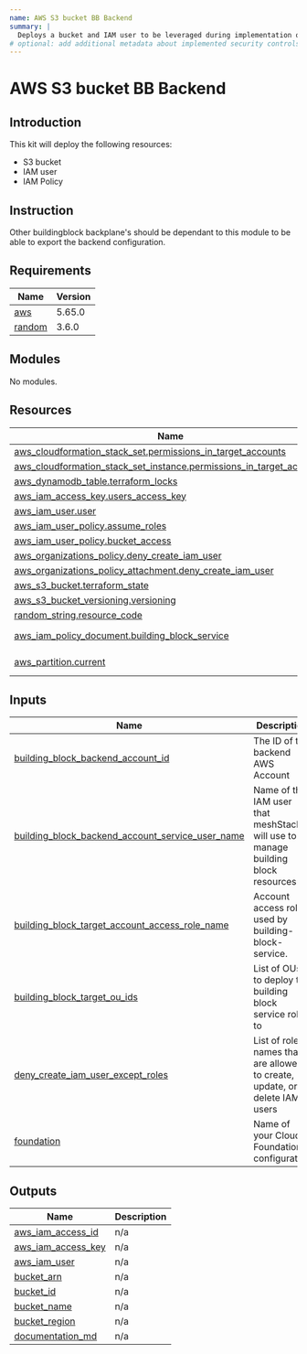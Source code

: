 ```yaml
---
name: AWS S3 bucket BB Backend
summary: |
  Deploys a bucket and IAM user to be leveraged during implementation of buildingblocks.
# optional: add additional metadata about implemented security controls
---
```


# AWS S3 bucket BB Backend

## Introduction
This kit will deploy the following resources:
- S3 bucket
- IAM user
- IAM Policy

## Instruction
Other buildingblock backplane's should be dependant to this module to be able to export the backend configuration.

<!-- BEGIN_TF_DOCS -->
## Requirements

| Name | Version |
|------|---------|
| <a name="requirement_aws"></a> [aws](#requirement\_aws) | 5.65.0 |
| <a name="requirement_random"></a> [random](#requirement\_random) | 3.6.0 |

## Modules

No modules.

## Resources

| Name | Type |
|------|------|
| [aws_cloudformation_stack_set.permissions_in_target_accounts](https://registry.terraform.io/providers/hashicorp/aws/5.65.0/docs/resources/cloudformation_stack_set) | resource |
| [aws_cloudformation_stack_set_instance.permissions_in_target_accounts](https://registry.terraform.io/providers/hashicorp/aws/5.65.0/docs/resources/cloudformation_stack_set_instance) | resource |
| [aws_dynamodb_table.terraform_locks](https://registry.terraform.io/providers/hashicorp/aws/5.65.0/docs/resources/dynamodb_table) | resource |
| [aws_iam_access_key.users_access_key](https://registry.terraform.io/providers/hashicorp/aws/5.65.0/docs/resources/iam_access_key) | resource |
| [aws_iam_user.user](https://registry.terraform.io/providers/hashicorp/aws/5.65.0/docs/resources/iam_user) | resource |
| [aws_iam_user_policy.assume_roles](https://registry.terraform.io/providers/hashicorp/aws/5.65.0/docs/resources/iam_user_policy) | resource |
| [aws_iam_user_policy.bucket_access](https://registry.terraform.io/providers/hashicorp/aws/5.65.0/docs/resources/iam_user_policy) | resource |
| [aws_organizations_policy.deny_create_iam_user](https://registry.terraform.io/providers/hashicorp/aws/5.65.0/docs/resources/organizations_policy) | resource |
| [aws_organizations_policy_attachment.deny_create_iam_user](https://registry.terraform.io/providers/hashicorp/aws/5.65.0/docs/resources/organizations_policy_attachment) | resource |
| [aws_s3_bucket.terraform_state](https://registry.terraform.io/providers/hashicorp/aws/5.65.0/docs/resources/s3_bucket) | resource |
| [aws_s3_bucket_versioning.versioning](https://registry.terraform.io/providers/hashicorp/aws/5.65.0/docs/resources/s3_bucket_versioning) | resource |
| [random_string.resource_code](https://registry.terraform.io/providers/hashicorp/random/3.6.0/docs/resources/string) | resource |
| [aws_iam_policy_document.building_block_service](https://registry.terraform.io/providers/hashicorp/aws/5.65.0/docs/data-sources/iam_policy_document) | data source |
| [aws_partition.current](https://registry.terraform.io/providers/hashicorp/aws/5.65.0/docs/data-sources/partition) | data source |

## Inputs

| Name | Description | Type | Default | Required |
|------|-------------|------|---------|:--------:|
| <a name="input_building_block_backend_account_id"></a> [building\_block\_backend\_account\_id](#input\_building\_block\_backend\_account\_id) | The ID of the backend AWS Account | `string` | n/a | yes |
| <a name="input_building_block_backend_account_service_user_name"></a> [building\_block\_backend\_account\_service\_user\_name](#input\_building\_block\_backend\_account\_service\_user\_name) | Name of the IAM user that meshStack will use to manage building block resources | `string` | n/a | yes |
| <a name="input_building_block_target_account_access_role_name"></a> [building\_block\_target\_account\_access\_role\_name](#input\_building\_block\_target\_account\_access\_role\_name) | Account access role used by building-block-service. | `string` | `"BuildingBlockServiceRole"` | no |
| <a name="input_building_block_target_ou_ids"></a> [building\_block\_target\_ou\_ids](#input\_building\_block\_target\_ou\_ids) | List of OUs to deploy the building block service role to | `set(string)` | n/a | yes |
| <a name="input_deny_create_iam_user_except_roles"></a> [deny\_create\_iam\_user\_except\_roles](#input\_deny\_create\_iam\_user\_except\_roles) | List of role names that are allowed to create, update, or delete IAM users | `list(string)` | n/a | yes |
| <a name="input_foundation"></a> [foundation](#input\_foundation) | Name of your Cloud Foundation configuration | `string` | n/a | yes |

## Outputs

| Name | Description |
|------|-------------|
| <a name="output_aws_iam_access_id"></a> [aws\_iam\_access\_id](#output\_aws\_iam\_access\_id) | n/a |
| <a name="output_aws_iam_access_key"></a> [aws\_iam\_access\_key](#output\_aws\_iam\_access\_key) | n/a |
| <a name="output_aws_iam_user"></a> [aws\_iam\_user](#output\_aws\_iam\_user) | n/a |
| <a name="output_bucket_arn"></a> [bucket\_arn](#output\_bucket\_arn) | n/a |
| <a name="output_bucket_id"></a> [bucket\_id](#output\_bucket\_id) | n/a |
| <a name="output_bucket_name"></a> [bucket\_name](#output\_bucket\_name) | n/a |
| <a name="output_bucket_region"></a> [bucket\_region](#output\_bucket\_region) | n/a |
| <a name="output_documentation_md"></a> [documentation\_md](#output\_documentation\_md) | n/a |
<!-- END_TF_DOCS -->